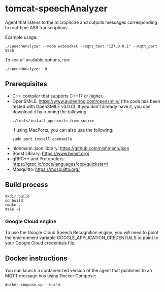 tomcat-speechAnalyzer
================

Agent that listens to the microphone and outputs messages corresponding to
real-time ASR transcriptions.

Example usage:

    ./speechAnalyzer --mode websocket --mqtt_host "127.0.0.1" --mqtt_port 5556

To see all available options, run:

    ./speechAnalyzer -h

## Prerequisites

* C++ compiler that supports C++17 or higher.
* OpenSMILE: https://www.audeering.com/opensmile/ (the code has been tested with
  OpenSMILE v3.0.0). If you don't already have it, you can download it by
  running the following:
  ```
  ./tools/install_opensmile_from_source
  ```
  If using MacPorts, you can also use the following:
  ```
  sudo port install opensmile
  ```
* nlohmann::json library: https://github.com/nlohmann/json
* Boost Library: https://www.boost.org/ 
* gRPC++ and Protobufers: https://grpc.io/docs/languages/cpp/quickstart/
* Mosquitto: https://mosquitto.org/

## Build process

    mkdir build
    cd build
    cmake ..
    make -j

### Google Cloud engine

To use the Google Cloud Speech Recognition engine, you will need to point the
environment variable GOOGLE_APPLICATION_CREDENTIALS to point to your Google
Cloud credentials file.

Docker instructions
-------------------

You can launch a containerized version of the agent that publishes to an MQTT
message bus using Docker Compose:

    docker-compose up --build

